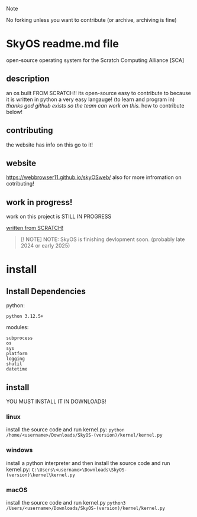 > [!NOTE]
> No forking unless you want to contribute (or archive, archiving is fine)

# SkyOS readme.md file
open-source operating system for the Scratch Computing Alliance [SCA]

## description
an os built FROM SCRATCH!! its open-source easy to contribute
to because it is written in python a very easy langauge! (to learn and program in)
*thanks god github exists so the team can work on this.*
how to contribute below!

## contributing
the website has info on this go to it!

## website
https://webbrowser11.github.io/skyOSweb/
also for more infromation on cotributing!

## work in progress!
work on this project is STILL IN PROGRESS

<ins>written from SCRATCH!<ins>
 
>[! NOTE]
>NOTE: SkyOS is finishing devlopment soon. (probably late 2024 or early 2025)


# install

## Install Dependencies
python:
```
python 3.12.5+
```
modules:
```
subprocess
os
sys
platform
logging
shutil
datetime
```

## install
YOU MUST INSTALL IT IN DOWNLOADS!
### linux
install the source code and run kernel.py:
`python /home/<username>/Downloads/SkyOS-(version)/kernel/kernel.py`
### windows
install a python interpreter and then install the source code and run kernel.py:
`C:\Users\<username>\Downloads\SkyOS-(version)\kernel\kernel.py`
### macOS
install the source code and run kernel.py
`python3 /Users/<username>/Downloads/SkyOS-(version)/kernel/kernel.py`
